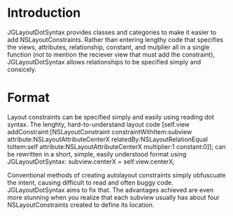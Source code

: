 Introduction
=================

JGLayoutDotSyntax provides classes and categories to make it easier to add NSLayoutConstraints. Rather than entering lengthy code that specifies the views, attributes, relationship, constant, and mulplier all in a single function (not to mention the reciever view that must add the constraint), JGLayoutDotSyntax allows relationships to be specified simply and consicely.

Format
=================

Layout constraints can be specified simply and easily using reading dot syntax. The lenghty, hard-to-understand layout code
	[self.view addConstraint:[NSLayoutConstraint constraintWithItem:subview attribute:NSLayoutAttributeCenterX relatedBy:NSLayoutRelationEqual toItem:self attribute:NSLayoutAttributeCenterX multiplier:1 constant:0]];
can be rewritten in a short, simple, easily understood format using JGLayoutDotSyntax:
	subview.centerX = self.view.centerX;

Conventional methods of creating autolayout constraints simply obfuscuate the intent, causing difficult to read and often buggy code. JGLayoutDotSyntax aims to fix that. The advantages achieved are even more stunning when you realize that each subview usually has about four NSLayoutConstraints created to define its location.